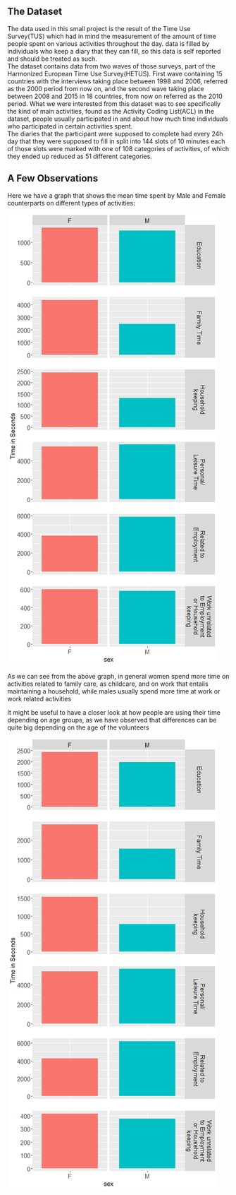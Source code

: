


## The Dataset
The data used in this small project is the result of the Time Use Survey(TUS) which had in mind the measurement of the amount of time people spent on various activities throughout the day. data is filled by individuals who keep a diary that they can fill, so this data is self reported and should be treated as such.  
The dataset contains data from two waves of those surveys, part of the Harmonized European Time Use Survey(HETUS). First wave containing 15 countries with the interviews taking place between 1998 and 2006, referred as the 2000 period from now on, and the second wave taking place between 2008 and 2015 in 18 countries, from now on referred as the 2010 period.
What we were interested from this dataset was to see specifically the kind of main activities, found as the Activity Coding List(ACL) in the dataset, people usually participated in and about how much time individuals who participated in certain activities spent.  
The diaries that the participant were supposed to complete had every 24h day that they were supposed to fill in split into 144 slots of 10 minutes each of those slots were marked with one of 108 categories of activities, of which they ended up reduced as 51 different categories.   


## A Few Observations

Here we have a graph that shows the mean time spent by Male and Female counterparts on different types of activities:

![plot of chunk all_age_split_on_activity](figure/all_age_split_on_activity-1.png)

As we can see from the above graph, in general women spend more time on activities related to family care, as childcare, and on work that entails maintaining a household, while males usually spend more time at work or work related activities  

It might be useful to have a closer look at how people are using their time depending on age groups, as we have observed that differences can be quite big depending on the age of the volunteers  

![plot of chunk 20_t0_24_split_on_activity](figure/20_t0_24_split_on_activity-1.png)

